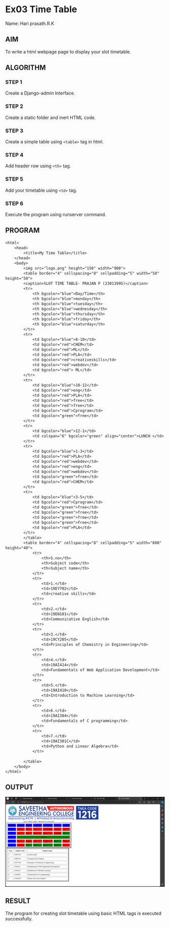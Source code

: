 # Ex03 Time Table
Name: Hari prasath.R.K

## AIM
To write a html webpage page to display your slot timetable.

## ALGORITHM
### STEP 1
Create a Django-admin Interface.

### STEP 2
Create a static folder and inert HTML code.

### STEP 3
Create a simple table using ```<table>``` tag in html.

### STEP 4
Add header row using ```<th>``` tag.

### STEP 5
Add your timetable using ```<td>``` tag.

### STEP 6
Execute the program using runserver command.

## PROGRAM
```
<html>
    <head>
        <title>My Time Table</title>
    </head>
    <body>
        <img src="logo.png" height="150" width="900">
        <table border="4" cellspacing="8" cellpadding="5" width="50" height="50">
        <caption>SLOT TIME TABLE- PRAJAN P (23013995)</caption>
        <tr>
            <th bgcolor="blue">Day/Time</th>
            <th bgcolor="blue">monday</th>
            <th bgcolor="blue">tuesday</th>
            <th bgcolor="blue">wednesday</th>
            <th bgcolor="blue">thursday</th>
            <th bgcolor="blue">friday</th>
            <th bgcolor="blue">saturday</th>
        </tr>
        <tr>
            <td bgcolor="blue">8-10</td>
            <td bgcolor="red">CHEM</td>
            <td bgcolor="red">ML</td>
            <td bgcolor="red">PLA</td>
            <td bgcolor="red">creativeskills</td>
            <td bgcolor="red">webdev</td>
            <td bgcolor="red"> ML</td>
        </tr>
        <tr>
            <td bgcolor="blue">10-12</td>
            <td bgcolor="red">eng</td>
            <td bgcolor="red">PLA</td>
            <td bgcolor="red">free</td>
            <td bgcolor="red">free</td>
            <td bgcolor="red">Cprogram</td>
            <td bgcolor="green">free</td>
        </tr>
        <tr>
            <td bgcolor="blue">12-1</td>
            <td colspan="6" bgcolor="green" align="center">LUNCH </td>
        </tr>
        <tr>
            <td bgcolor="blue">1-3</td>
            <td bgcolor="red">PLA</td>
            <td bgcolor="red">webdev</td>
            <td bgcolor="red">eng</td>
            <td bgcolor="red">webdev</td>
            <td bgcolor="green">free</td>
            <td bgcolor="red">CHEM</td>
        </tr>
        <tr>
            <td bgcolor="blue">3-5</td>
            <td bgcolor="red">Cprogram</td>
            <td bgcolor="green">free</td>
            <td bgcolor="green">free</td>
            <td bgcolor="green">free</td>
            <td bgcolor="green">free</td>
            <td bgcolor="red">PLA</td>
        </tr>
        </table>
        <table border="4" cellspacing="8" cellpadding="5" width="600" height="40">
            <tr>
                <th>S.no</th>
                <th>Subject code</th>
                <th>Subject name</th>
            </tr>
            <tr>
                <td>1.</td>
                <td>19EY702</td>
                <td>creative skills</td>
            </tr>
            <tr>
                <td>2.</td>
                <td>19EN101</td>
                <td>Communicative English</td>
            </tr>
            <tr>
                <td>3.</td>
                <td>19CY205</td>
                <td>Principles of Chemistry in Engineering</td>
            </tr>
            <tr>
                <td>4.</td>
                <td>19AI414</td>
                <td>Fundamentals of Web Application Development</td>
            </tr>
            <tr>
                <td>5.</td>
                <td>19AI410</td>
                <td>Introduction to Machine Learning</td>
            </tr>
            <tr>
                <td>6.</td>
                <td>19AI304</td>
                <td>Fundamentals of C programming</td>
            </tr>
            <tr>
                <td>7.</td>
                <td>19AI301C</td>
                <td>Python and Linear Algebra</td>
            </tr>

        </table>
    </body>
</html>
```

## OUTPUT
![alt text](<Screenshot (2).png>)

## RESULT
The program for creating slot timetable using basic HTML tags is executed successfully.
